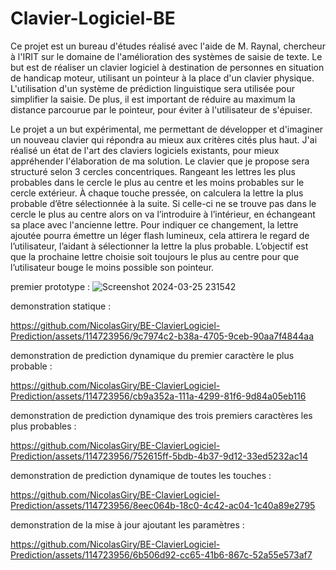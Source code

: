 # Clavier-Logiciel-BE

Ce projet est un bureau d'études réalisé avec l'aide de M. Raynal, chercheur à l'IRIT sur le domaine de l'amélioration des systèmes de saisie de texte. Le but est de réaliser un clavier logiciel à destination de personnes en situation de handicap moteur, utilisant un pointeur à la place d'un clavier physique. L'utilisation d'un système de prédiction linguistique sera utilisée pour simplifier la saisie. De plus, il est important de réduire au maximum la distance parcourue par le pointeur, pour éviter à l'utilisateur de s'épuiser.

Le projet a un but expérimental, me permettant de développer et d'imaginer un nouveau clavier qui répondra au mieux aux critères cités plus haut. J'ai réalisé un état de l'art des claviers logiciels existants, pour mieux appréhender l'élaboration de ma solution. Le clavier que je propose sera structuré selon 3 cercles concentriques. Rangeant les lettres les plus probables dans le cercle le plus au centre et les moins probables sur le cercle extérieur. À chaque touche pressée, on calculera la lettre la plus probable d’être sélectionnée à la suite. Si celle-ci ne se trouve pas dans le cercle le plus au centre alors on va l’introduire à l’intérieur, en échangeant sa place avec l'ancienne lettre. Pour indiquer ce changement, la lettre ajoutée pourra émettre un léger flash lumineux, cela attirera le regard de l’utilisateur, l’aidant à sélectionner la lettre la plus probable. L’objectif est que la prochaine lettre choisie soit toujours le plus au centre pour que l’utilisateur bouge le moins possible son pointeur.

premier prototype :
![Screenshot 2024-03-25 231542](https://github.com/NicolasGiry/BE-ClavierLogiciel-Prediction/assets/114723956/dfeabd96-a5b5-49fd-92f7-42cf5771a63c)

demonstration statique : 

https://github.com/NicolasGiry/BE-ClavierLogiciel-Prediction/assets/114723956/9c7974c2-b38a-4705-9ceb-90aa7f4844aa

demonstration de prediction dynamique du premier caractère le plus probable :

https://github.com/NicolasGiry/BE-ClavierLogiciel-Prediction/assets/114723956/cb9a352a-111a-4299-81f6-9d84a05eb116

demonstration de prediction dynamique des trois premiers caractères les plus probables :

https://github.com/NicolasGiry/BE-ClavierLogiciel-Prediction/assets/114723956/752615ff-5bdb-4b37-9d12-33ed5232ac14

demonstration de prediction dynamique de toutes les touches :

https://github.com/NicolasGiry/BE-ClavierLogiciel-Prediction/assets/114723956/8eec064b-18c0-4c42-ac04-1c40a89e2795

demonstration de la mise à jour ajoutant les paramètres : 

https://github.com/NicolasGiry/BE-ClavierLogiciel-Prediction/assets/114723956/6b506d92-cc65-41b6-867c-52a55e573af7

